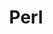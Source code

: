 ---
layout: tag-list
type: tag
title: Perl
slug: Perl
category: Tag
sidebar: false
description: >
    Vulnerabilidades de entidades externas XML.
---
